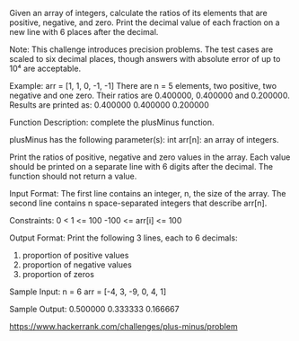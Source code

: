 Given an array of integers, calculate the ratios of its elements that are positive,
negative, and zero. Print the decimal value of each fraction on a new line with
6 places after the decimal.

Note: This challenge introduces precision problems.
The test cases are scaled to six decimal places,
though answers with absolute error of up to 10⁴ are acceptable.

Example:
arr = [1, 1, 0, -1, -1]
There are n = 5 elements, two positive, two negative and one zero.
Their ratios are 0.400000, 0.400000 and 0.200000. Results are printed as:
0.400000
0.400000
0.200000

Function Description: complete the plusMinus function.

plusMinus has the following parameter(s): int arr[n]: an array of integers.

Print the ratios of positive, negative and zero values in the array.
Each value should be printed on a separate line with 6 digits after the decimal.
The function should not return a value.

Input Format:
The first line contains an integer, n, the size of the array.
The second line contains n space-separated integers that describe arr[n].

Constraints:
0 < 1 <= 100
-100 <= arr[i] <= 100

Output Format:
Print the following 3 lines, each to 6 decimals:
1. proportion of positive values
2. proportion of negative values
3. proportion of zeros

Sample Input:
n = 6
arr = [-4, 3, -9, 0, 4, 1]

Sample Output:
0.500000
0.333333
0.166667

https://www.hackerrank.com/challenges/plus-minus/problem

